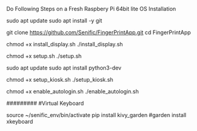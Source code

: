 Do Following Steps on a Fresh Raspbery Pi 64bit lite OS Installation

sudo apt update
sudo apt install -y git 

git clone https://github.com/Senific/FingerPrintApp.git
cd FingerPrintApp

chmod +x install_display.sh
./install_display.sh

chmod +x setup.sh
./setup.sh

sudo apt update
sudo apt install python3-dev

chmod +x setup_kiosk.sh
./setup_kiosk.sh

chmod +x enable_autologin.sh
./enable_autologin.sh

#########
#Virtual Keyboard

source ~/senific_env/bin/activate
pip install kivy_garden
#garden install xkeyboard 
